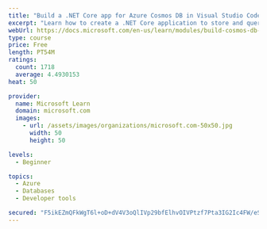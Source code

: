 ```yaml
---
title: "Build a .NET Core app for Azure Cosmos DB in Visual Studio Code"
excerpt: "Learn how to create a .NET Core application to store and query data in Azure Cosmos DB by using Visual Studio Code."
webUrl: https://docs.microsoft.com/en-us/learn/modules/build-cosmos-db-app-with-vscode/
type: course
price: Free
length: PT54M
ratings:
  count: 1718
  average: 4.4930153
heat: 50

provider:
  name: Microsoft Learn
  domain: microsoft.com
  images:
    - url: /assets/images/organizations/microsoft.com-50x50.jpg
      width: 50
      height: 50

levels:
  - Beginner

topics:
  - Azure
  - Databases
  - Developer tools

secured: "F5ikEZmQFkWgT6l+oD+dV4V3oQlIVp29bfElhvOIVPtzf7Pta3IG2Ic4FW/eSuSwwFU6TSQzg6jQuPJ3axegdF4n58wUlJhLTOydynWNKkv25OYr1B3MHWt3GXYLxEDXb89OIeQnD4pi2/i8+NsI6oZmn+9lVtSXbtFj2L2i7yuJGOKcSzHK6lPf+iDuuw8FyI4KA2l+S7vd6ZdpYjgwBohBLOpvYqgkcyhC0s49jGWUvfPRvmjB0IkWR6ay/I3Ip9gKu92si5iERxY2+PgV0fAO1E9LECpzUnYLvNyozvccy6WRT6vYcLX/ifZdyHxnKan4xwR+GJ+RDtG7L5ji5OE1x35psGFUKfpWdZ+Eoete75vAKK/Yfc5p+vOKxePEUi6ZQBsQmU7Fwi9KJz8I9kQlVYv4Bu96YObcb3sGz9g=;vcjLrVaPwLahykelpjN6Ig=="
---
```


